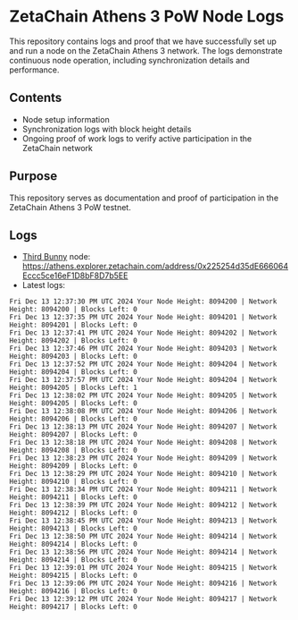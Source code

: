 # ZetaChain Athens 3 PoW Node Logs
This repository contains logs and proof that we have successfully set up and run a node on the ZetaChain Athens 3 network. The logs demonstrate continuous node operation, including synchronization details and performance.

## Contents
- Node setup information
- Synchronization logs with block height details
- Ongoing proof of work logs to verify active participation in the ZetaChain network

## Purpose
This repository serves as documentation and proof of participation in the ZetaChain Athens 3 PoW testnet.

## Logs

- [Third Bunny](https://thirdbunny.xyz/) node: https://athens.explorer.zetachain.com/address/0x225254d35dE666064Eccc5ce16eF1D8bF8D7b5EE
- Latest logs:
```
Fri Dec 13 12:37:30 PM UTC 2024 Your Node Height: 8094200 | Network Height: 8094200 | Blocks Left: 0
Fri Dec 13 12:37:35 PM UTC 2024 Your Node Height: 8094201 | Network Height: 8094201 | Blocks Left: 0
Fri Dec 13 12:37:41 PM UTC 2024 Your Node Height: 8094202 | Network Height: 8094202 | Blocks Left: 0
Fri Dec 13 12:37:46 PM UTC 2024 Your Node Height: 8094203 | Network Height: 8094203 | Blocks Left: 0
Fri Dec 13 12:37:52 PM UTC 2024 Your Node Height: 8094204 | Network Height: 8094204 | Blocks Left: 0
Fri Dec 13 12:37:57 PM UTC 2024 Your Node Height: 8094204 | Network Height: 8094205 | Blocks Left: 1
Fri Dec 13 12:38:02 PM UTC 2024 Your Node Height: 8094205 | Network Height: 8094205 | Blocks Left: 0
Fri Dec 13 12:38:08 PM UTC 2024 Your Node Height: 8094206 | Network Height: 8094206 | Blocks Left: 0
Fri Dec 13 12:38:13 PM UTC 2024 Your Node Height: 8094207 | Network Height: 8094207 | Blocks Left: 0
Fri Dec 13 12:38:18 PM UTC 2024 Your Node Height: 8094208 | Network Height: 8094208 | Blocks Left: 0
Fri Dec 13 12:38:23 PM UTC 2024 Your Node Height: 8094209 | Network Height: 8094209 | Blocks Left: 0
Fri Dec 13 12:38:29 PM UTC 2024 Your Node Height: 8094210 | Network Height: 8094210 | Blocks Left: 0
Fri Dec 13 12:38:34 PM UTC 2024 Your Node Height: 8094211 | Network Height: 8094211 | Blocks Left: 0
Fri Dec 13 12:38:39 PM UTC 2024 Your Node Height: 8094212 | Network Height: 8094212 | Blocks Left: 0
Fri Dec 13 12:38:45 PM UTC 2024 Your Node Height: 8094213 | Network Height: 8094213 | Blocks Left: 0
Fri Dec 13 12:38:50 PM UTC 2024 Your Node Height: 8094214 | Network Height: 8094214 | Blocks Left: 0
Fri Dec 13 12:38:56 PM UTC 2024 Your Node Height: 8094214 | Network Height: 8094214 | Blocks Left: 0
Fri Dec 13 12:39:01 PM UTC 2024 Your Node Height: 8094215 | Network Height: 8094215 | Blocks Left: 0
Fri Dec 13 12:39:06 PM UTC 2024 Your Node Height: 8094216 | Network Height: 8094216 | Blocks Left: 0
Fri Dec 13 12:39:12 PM UTC 2024 Your Node Height: 8094217 | Network Height: 8094217 | Blocks Left: 0
```
